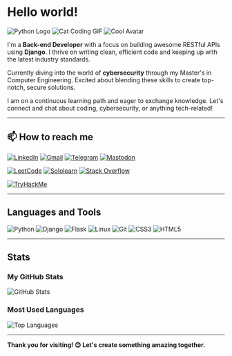 # Hello world! 

![Python Logo](https://upload.wikimedia.org/wikipedia/commons/c/c3/Python-logo-notext.svg) ![Cat Coding GIF](https://media.giphy.com/media/JIX9t2j0ZTN9S/giphy.gif) ![Cool Avatar](https://upload.wikimedia.org/wikipedia/commons/8/89/Avatar_example.png)

I'm a **Back-end Developer** with a focus on building awesome RESTful APIs using **Django**. I thrive on writing clean, efficient code and keeping up with the latest industry standards.

Currently diving into the world of **cybersecurity** through my Master's in Computer Engineering. Excited about blending these skills to create top-notch, secure solutions.

I am on a continuous learning path and eager to exchange knowledge. Let's connect and chat about coding, cybersecurity, or anything tech-related!

---

## 📫 How to reach me
[![LinkedIn](https://img.shields.io/badge/LinkedIn-blue?logo=linkedin)](https://linkedin.com/in/yourusername) 
[![Gmail](https://img.shields.io/badge/Gmail-red?logo=gmail)](mailto:yourmail@gmail.com) 
[![Telegram](https://img.shields.io/badge/Telegram-blue?logo=telegram)](https://t.me/yourusername) 
[![Mastodon](https://img.shields.io/badge/Mastodon-purple?logo=mastodon)](https://mastodon.social/@yourusername)

[![LeetCode](https://img.shields.io/badge/LeetCode-orange?logo=leetcode)](https://leetcode.com/yourusername) 
[![Sololearn](https://img.shields.io/badge/SoloLearn-green?logo=sololearn)](https://sololearn.com/profile/yourusername) 
[![Stack Overflow](https://img.shields.io/badge/StackOverflow-lightgrey?logo=stackoverflow)](https://stackoverflow.com/users/youruserid)

[![TryHackMe](https://img.shields.io/badge/TryHackMe-darkgreen?logo=tryhackme)](https://tryhackme.com/p/yourusername)

---

## Languages and Tools
![Python](https://img.shields.io/badge/-Python-black?logo=python&logoColor=yellow)
![Django](https://img.shields.io/badge/-Django-green?logo=django&logoColor=white)
![Flask](https://img.shields.io/badge/-Flask-black?logo=flask)
![Linux](https://img.shields.io/badge/-Linux-yellow?logo=linux&logoColor=black)
![Git](https://img.shields.io/badge/-Git-orange?logo=git&logoColor=white)
![CSS3](https://img.shields.io/badge/-CSS3-blue?logo=css3)
![HTML5](https://img.shields.io/badge/-HTML5-orange?logo=html5)

---

## Stats

### **My GitHub Stats**
![GitHub Stats](https://github-readme-stats.vercel.app/api?username=yourusername&show_icons=true&theme=radical)

### **Most Used Languages**
![Top Languages](https://github-readme-stats.vercel.app/api/top-langs/?username=yourusername&layout=compact&theme=radical)

---

**Thank you for visiting! 😊 Let's create something amazing together.**
